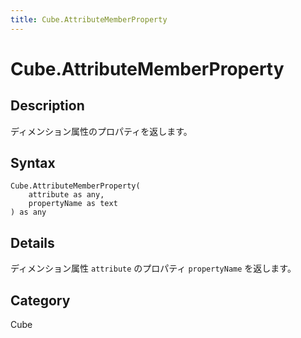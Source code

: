 ```yaml
---
title: Cube.AttributeMemberProperty
---
```


# Cube.AttributeMemberProperty


## Description

ディメンション属性のプロパティを返します。


## Syntax

```powerquery
Cube.AttributeMemberProperty(
    attribute as any,
    propertyName as text
) as any
```


## Details

ディメンション属性 <code>attribute</code> のプロパティ <code>propertyName</code> を返します。



## Category
Cube
